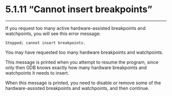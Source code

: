 # 5.1.11 “Cannot insert breakpoints”

----

If you request too many active hardware-assisted breakpoints and watchpoints, you will see this error message:

```
Stopped; cannot insert breakpoints.
```

You may have requested too many hardware breakpoints and watchpoints.

This message is printed when you attempt to resume the program, since only then GDB knows exactly how many hardware breakpoints and watchpoints it needs to insert.

When this message is printed, you need to disable or remove some of the hardware-assisted breakpoints and watchpoints, and then continue.
